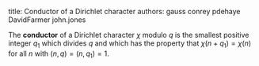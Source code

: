 title: Conductor of a Dirichlet character
authors:
    gauss
    conrey
    pdehaye
    DavidFarmer
    john.jones

The **conductor** of a <a knowl="lmfdb/character.dirichlet">Dirichlet character</a> $\chi$ modulo $q$ is the smallest positive integer $q_1$ which divides $q$ and which has the property that $\chi(n+q_1)=\chi(n)$ for all $n$ with $(n,q)=(n,q_1)=1$. 

